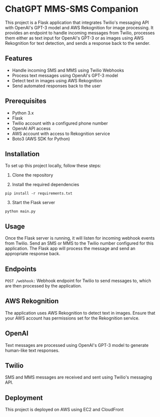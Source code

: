 # ChatGPT MMS-SMS Companion

This project is a Flask application that integrates Twilio's messaging API with OpenAI's GPT-3 model and AWS Rekognition for image processing. It provides an endpoint to handle incoming messages from Twilio, processes them either as text input for OpenAI's GPT-3 or as images using AWS Rekognition for text detection, and sends a response back to the sender.

## Features

- Handle incoming SMS and MMS using Twilio Webhooks
- Process text messages using OpenAI's GPT-3 model
- Detect text in images using AWS Rekognition
- Send automated responses back to the user

## Prerequisites

- Python 3.x
- Flask
- Twilio account with a configured phone number
- OpenAI API access
- AWS account with access to Rekognition service
- Boto3 (AWS SDK for Python)

## Installation

To set up this project locally, follow these steps:

1. Clone the repository

2. Install the required dependencies

  ```pip install -r requirements.txt```

3. Start the Flask server

  ```python main.py```

## Usage
Once the Flask server is running, it will listen for incoming webhook events from Twilio. Send an SMS or MMS to the Twilio number configured for this application. The Flask app will process the message and send an appropriate response back.

## Endpoints
``` POST /webhook: ``` 
Webhook endpoint for Twilio to send messages to, which are then processed by the application.

## AWS Rekognition
The application uses AWS Rekognition to detect text in images. Ensure that your AWS account has permissions set for the Rekognition service.

## OpenAI
Text messages are processed using OpenAI's GPT-3 model to generate human-like text responses.

## Twilio
SMS and MMS messages are received and sent using Twilio's messaging API.

## Deployment
This project is deployed on AWS using EC2 and CloudFront
